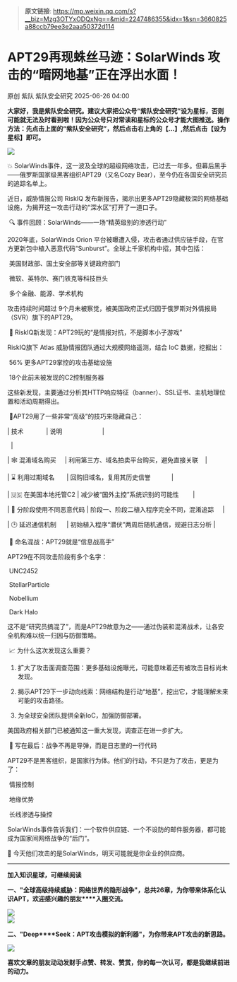 > **原文链接**: https://mp.weixin.qq.com/s?__biz=Mzg3OTYxODQxNg==&mid=2247486355&idx=1&sn=3660825a88ccb79ee3e2aaa50372d114

#  APT29再现蛛丝马迹：SolarWinds 攻击的“暗网地基”正在浮出水面！  
原创 紫队  紫队安全研究   2025-06-26 04:00  
  
**大家好，我是紫队安全研究。建议大家把公众号“紫队安全研究”设为星标，否则可能就无法及时看到啦！因为公众号只对常读和星标的公众号才能大图推送。操作方法：先点击上面的“紫队安全研究”，然后点击右上角的【...】,然后点击【设为星标】即可。**  
  
![](https://mmbiz.qpic.cn/mmbiz_png/sUKKZDdVP8TFrUn9zMrDViav1f11NqDySerM5I09JYuGnSWqr0Zt6OLgzQV8ShT0WwFrCkibgwtQczUI3AUGiaeBw/640?wx_fmt=png&from=appmsg "")  
  
💥 SolarWinds事件，这一波及全球的超级网络攻击，已过去一年多。但幕后黑手——俄罗斯国家级黑客组织APT29（又名Cozy Bear），至今仍在各国安全研究员的追踪名单上。  
  
  
近日，威胁情报公司 RiskIQ 发布新报告，揭示出更多APT29隐藏极深的网络基础设施，为揭开这一攻击行动的“深水区”打开了一道口子。  
  
  
 🔍 事件回顾：SolarWinds——一场“精英级别的渗透行动”  
  
  
2020年底，SolarWinds Orion 平台被曝遭入侵，攻击者通过供应链手段，在官方更新包中植入恶意代码“Sunburst”。全球上千家机构中招，其中包括：  
  
  
 美国财政部、国土安全部等关键政府部门  
  
 微软、英特尔、赛门铁克等科技巨头  
  
 多个金融、能源、学术机构  
  
  
攻击持续时间超过 9个月未被察觉，被美国政府正式归因于俄罗斯对外情报局（SVR）旗下的APT29。  
  
  
 🧠 RiskIQ新发现：APT29玩的“是情报对抗，不是脚本小子游戏”  
  
  
RiskIQ旗下 Atlas 威胁情报团队通过大规模网络遥测，结合 IoC 数据，挖掘出：  
  
  
 56% 更多APT29掌控的攻击基础设施  
  
 18个此前未被发现的C2控制服务器  
  
  
这些新发现，主要通过分析其HTTP响应特征（banner）、SSL证书、主机地理位置和活动周期得出。  
  
  
 🧬APT29用了一些非常“高级”的技巧来隐藏自己：  
  
  
| 技术             | 说明                       |  
  
  |  
  
| 🕸️ 混淆域名购买     | 利用第三方、域名拍卖平台购买，避免直接关联    |  
  
| ⌛ 利用过期域名       | 回购旧域名，复用其历史信誉            |  
  
| 🇺🇸 在美国本地托管C2 | 减少被“国外主控”系统识别的可能性        |  
  
| 🔄 分阶段使用不同恶意代码 | 阶段一、阶段二植入程序完全不同，混淆追踪     |  
  
| 🕑 延迟通信机制      | 初始植入程序“潜伏”两周后随机通信，规避日志分析 |  
  
  
 🧩 命名混战：APT29就是“信息战高手”  
  
  
APT29在不同攻击阶段有多个名字：  
  
  
 UNC2452  
  
 StellarParticle  
  
 Nobellium  
  
 Dark Halo  
  
  
这不是“研究员搞混了”，而是APT29故意为之——通过伪装和混淆战术，让各安全机构难以统一归因与防御策略。  
  
  
 📈 为什么这次发现这么重要？  
  
  
1. 扩大了攻击面调查范围：更多基础设施曝光，可能意味着还有被攻击目标尚未发现。  
  
2. 揭示APT29下一步动向线索：网络结构是行动“地基”，挖出它，才能理解未来可能的攻击路径。  
  
3. 为全球安全团队提供全新IoC，加强防御部署。  
  
  
美国政府相关部门已被通知这一重大发现，调查正在进一步扩大。  
  
  
 🔐 写在最后：战争不再是导弹，而是日志里的一行代码  
  
  
APT29不是黑客组织，是国家行为体。他们的行动，不只是为了攻击，更是为了：  
  
  
 情报控制  
  
 地缘优势  
  
 长线渗透与操控  
  
  
SolarWinds事件告诉我们：一个软件供应链、一个不设防的邮件服务器，都可能成为国家间网络战争的“后门”。  
  
  
📣 今天他们攻击的是SolarWinds，明天可能就是你企业的供应商。  
  
****  
**加入知识星球，可继续阅读**  
  
**一、"全球高级持续威胁：网络世界的隐形战争"，总共26章，为你带来体系化认识APT，欢迎感兴趣的朋友****入圈交流。**  
  
![](https://mmbiz.qpic.cn/mmbiz_jpg/sUKKZDdVP8RRAic0GwkHmSw2QZes8kK1AfysU8oPBib56yJpTWxmMuHRQBk3DHtibEASDuO7FTia8jIpeYtMFicBy5A/640?wx_fmt=jpeg "")  
![](https://mmbiz.qpic.cn/mmbiz_png/sUKKZDdVP8Sm53HIUuI9RNR5Vpk1TWmpt3dw7icrMOJchapl0qTHsxVnXHyicBmV2kNlgpt3WLGLgdBJKrWiaUGicw/640?wx_fmt=png&from=appmsg "")  
  
**二、"Deep****Seek：APT攻击模拟的新利器"，为你带来APT攻击的新思路。**  
  
![](https://mmbiz.qpic.cn/mmbiz_png/sUKKZDdVP8SmEmOb6eVreW81Qh8DCAQvT2jLpI7JoYFWHibP6wCCI2AicqKAgbc4GzoAafviavpdxGjBqGrs1nlibQ/640?wx_fmt=png&from=appmsg "")  
  
  
**喜欢文章的朋友动动发财手点赞、转发、赞赏，你的每一次认可，都是我继续前进的动力。**  
  
  
  
  
